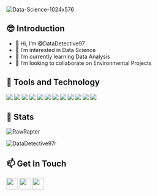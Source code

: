 ![Data-Science-1024x576](https://user-images.githubusercontent.com/26179993/126469358-a29cbc20-cb42-48e4-8dfa-9d9cbff26d06.jpeg=width=100)


## 😎 Introduction
- 👋 Hi, I’m @DataDetective97
- 👀 I’m interested in Data Science
- 🌱 I’m currently learning Data Analysis
- 💞️ I’m looking to collaborate on Environmental Projects

## 🔧 Tools and Technology
![](https://img.shields.io/badge/OS-Windows-informational?style=flat&logo=Windows&logoColor=white&color=2bbc8a)
![](https://img.shields.io/badge/OS-Mac-informational?style=flat&logo=mac&logoColor=white&color=2bbc8a)
![](https://img.shields.io/badge/Editor-RStudio-informational?style=flat&logo=RStudio&logoColor=white&color=2bbc8a)
![](https://img.shields.io/badge/Editor-Jupyter-informational?style=flat&logo=Jupyter&logoColor=white&color=2bbc8a)
![](https://img.shields.io/badge/Editor-CodeBlocks-informational?style=flat&logo=Codeblocks&logoColor=white&color=2bbc8a)
![](https://img.shields.io/badge/Code-Python-informational?style=flat&logo=Python&logoColor=white&color=2bbc8a)
![](https://img.shields.io/badge/Code-R-informational?style=flat&logo=R&logoColor=white&color=2bbc8a)
![](https://img.shields.io/badge/Code-C-informational?style=flat&logo=C&logoColor=white&color=2bbc8a)
![](https://img.shields.io/badge/Tools-MySQL-informational?style=flat&logo=MySQL&logoColor=white&color=2bbc8a)
![](https://img.shields.io/badge/Tools-Tableau-informational?style=flat&logo=Tableau&logoColor=white&color=2bbc8a)
![](https://img.shields.io/badge/Tools-MicrosoftExcel-informational?style=flat&logo=MicrosoftExcel&logoColor=white&color=2bbc8a)
![](https://img.shields.io/badge/Tools-GoogleSheets-informational?style=flat&logo=GoogleSheets&logoColor=white&color=2bbc8a)

## 📖 Stats
<p align="left"><img src="https://github-readme-stats.vercel.app/api/top-langs?username=DataDetective97&show_icons=true&locale=en&layout=compact" alt="RawRapter" /></p>
<p><img src="https://github-readme-stats.vercel.app/api/?username=DataDetective97&show_icons=true&locale=en&layout=compact&hide=stars,issues" alt="DataDetective97r" /></p>



## 📫 Get In Touch
[<img height="30" src="https://img.shields.io/badge/Gmail-D14836?style=for-the-badge&logo=gmail&logoColor=white"/>](mailto:preeteshrana@gmail.com)
[<img height="30" src="https://img.shields.io/badge/linkedin-blue.svg?&style=for-the-badge&logo=linkedin&logoColor=white" />](https://www.linkedin.com/in/preetesh-rana-pr97/)
[<img height="30" src="https://img.shields.io/badge/twitter-%231DA1F2.svg?&style=for-the-badge&logo=twitter&logoColor=white" />](https://twitter.com/datadetective97)

<!---
DataDetective97/DataDetective97 is a ✨ special ✨ repository because its `README.md` (this file) appears on your GitHub profile.
You can click the Preview link to take a look at your changes.
--->

